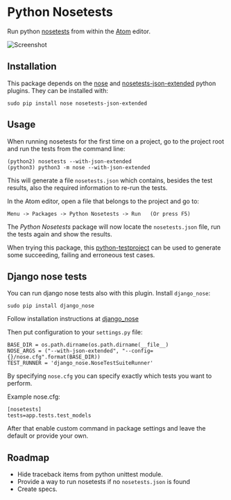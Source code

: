 # Python Nosetests

Run python [nosetests](https://nose.readthedocs.org/en/latest/) from within the [Atom](https://atom.io/) editor.

![Screenshot](https://github.com/thschenk/atom-nosetests/raw/master/screenshot.png)


## Installation

This package depends on the [nose](https://nose.readthedocs.org/en/latest/) and
[nosetests-json-extended](https://github.com/thschenk/nosetests-json-extended) python plugins.
They can be installed with:

    sudo pip install nose nosetests-json-extended


## Usage

When running nosetests for the first time on a project,
go to the project root and run the tests from the command line:

    (python2) nosetests --with-json-extended
    (python3) python3 -m nose --with-json-extended

This will generate a file `nosetests.json` which contains,
besides the test results, also the required information to re-run the tests.

In the Atom editor, open a file that belongs to the project and go to:

    Menu -> Packages -> Python Nosetests -> Run   (Or press F5)

The *Python Nosetests* package will now locate the `nosetests.json` file, run the tests again and show the results.

When trying this package, this [python-testproject](https://github.com/thschenk/python-testproject)
can be used to generate some succeeding, failing and erroneous test cases.

## Django nose tests

You can run django nose tests also with this plugin. Install `django_nose`:

    sudo pip install django_nose

Follow installation instructions at [django_nose](https://django-nose.readthedocs.org/en/latest/)

Then put configuration to your `settings.py` file:

    BASE_DIR = os.path.dirname(os.path.dirname(__file__)
    NOSE_ARGS = ("--with-json-extended", "--config={}/nose.cfg".format(BASE_DIR))
    TEST_RUNNER = 'django_nose.NoseTestSuiteRunner'

By specifying `nose.cfg` you can specify exactly which tests you want to perform.

Example nose.cfg:

    [nosetests]
    tests=app.tests.test_models

After that enable custom command in package settings and leave the default or provide your own.


## Roadmap
 * Hide traceback items from python unittest module.
 * Provide a way to run nosetests if no `nosetests.json` is found
 * Create specs.
